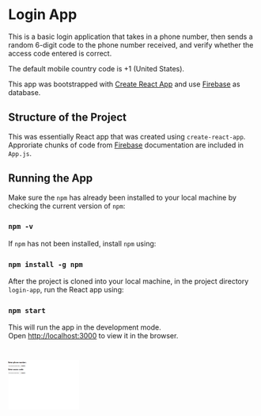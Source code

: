 # Login App

This is a basic login application that takes in a phone number, then sends a random 6-digit code to the phone number received, and verify whether the access code entered is correct. 

The default mobile country code is +1 (United States).

This app was bootstrapped with [Create React App](https://github.com/facebook/create-react-app) and use [Firebase](https://firebase.google.com/) as database.

## Structure of the Project

This was essentially React app that was created using `create-react-app`. Approriate chunks of code from [Firebase](https://firebase.google.com/) documentation are included in `App.js`.

## Running the App

Make sure the `npm` has already been installed to your local machine by checking the current version of `npm`:

### `npm -v`

If `npm` has not been installed, install `npm` using:

### `npm install -g npm`

After the project is cloned into your local machine, in the project directory `login-app`, run the React app using:

### `npm start`

This will run the app in the development mode.\
Open [http://localhost:3000](http://localhost:3000) to view it in the browser.

# <img alt="UI" src="images/app.png" height="100">

